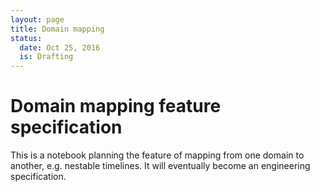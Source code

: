 ```yaml
---
layout: page
title: Domain mapping
status:
  date: Oct 25, 2016
  is: Drafting
---
```


# Domain mapping feature specification

This is a notebook planning the feature of mapping from one domain to another, e.g. nestable timelines.  It will eventually become an engineering specification.
